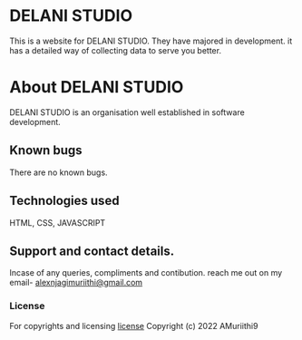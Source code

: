 # DELANI STUDIO
This  is a website for DELANI STUDIO. They have majored in development. it has a detailed way of collecting data to serve you better. 
# About DELANI STUDIO
DELANI STUDIO is an organisation well established in software development.

## Known bugs

There are no known bugs.

## Technologies used

HTML, CSS, JAVASCRIPT

## Support and contact details.

Incase of any queries, compliments and contibution. reach me out on my email- alexnjagimuriithi@gmail.com

### License

For copyrights and licensing [license](LICENSE)
Copyright (c) 2022 AMuriithi9
